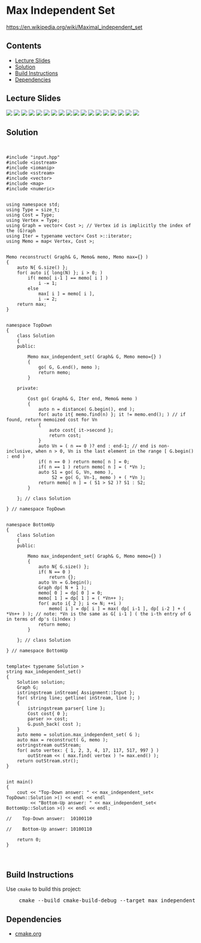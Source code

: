 <h1 id="max_independent_set">Max Independent Set</h1>
<a href="https://en.wikipedia.org/wiki/Maximal_independent_set">https://en.wikipedia.org/wiki/Maximal_independent_set</a>
<h2>Contents</h2>
<ul>
  <li>
      <a href="#slides">Lecture Slides</a>
  </li>
  <li>
    <a href="#solution">Solution</a>
  </li>
  <li>
    <a href="#build">Build Instructions</a>
  </li>
  <li>
    <a href="#dependencies">Dependencies</a>
  </li>
</ul>

<h2 id="slides">Lecture Slides</h2>
<img src="https://github.com/claytonjwong/Algorithms-Stanford/blob/master/course3/max_independent_set/documentation/mis_01.png" />
<img src="https://github.com/claytonjwong/Algorithms-Stanford/blob/master/course3/max_independent_set/documentation/mis_02.png" />
<img src="https://github.com/claytonjwong/Algorithms-Stanford/blob/master/course3/max_independent_set/documentation/mis_03.png" />
<img src="https://github.com/claytonjwong/Algorithms-Stanford/blob/master/course3/max_independent_set/documentation/mis_04.png" />
<img src="https://github.com/claytonjwong/Algorithms-Stanford/blob/master/course3/max_independent_set/documentation/mis_05.png" />
<img src="https://github.com/claytonjwong/Algorithms-Stanford/blob/master/course3/max_independent_set/documentation/mis_06.png" />
<img src="https://github.com/claytonjwong/Algorithms-Stanford/blob/master/course3/max_independent_set/documentation/mis_07.png" />
<img src="https://github.com/claytonjwong/Algorithms-Stanford/blob/master/course3/max_independent_set/documentation/mis_08.png" />
<img src="https://github.com/claytonjwong/Algorithms-Stanford/blob/master/course3/max_independent_set/documentation/mis_09.png" />
<img src="https://github.com/claytonjwong/Algorithms-Stanford/blob/master/course3/max_independent_set/documentation/mis_10.png" />
<img src="https://github.com/claytonjwong/Algorithms-Stanford/blob/master/course3/max_independent_set/documentation/mis_11.png" />
<img src="https://github.com/claytonjwong/Algorithms-Stanford/blob/master/course3/max_independent_set/documentation/mis_12.png" />
<img src="https://github.com/claytonjwong/Algorithms-Stanford/blob/master/course3/max_independent_set/documentation/mis_13.png" />
<img src="https://github.com/claytonjwong/Algorithms-Stanford/blob/master/course3/max_independent_set/documentation/mis_14.png" />
<img src="https://github.com/claytonjwong/Algorithms-Stanford/blob/master/course3/max_independent_set/documentation/mis_15.png" />
<img src="https://github.com/claytonjwong/Algorithms-Stanford/blob/master/course3/max_independent_set/documentation/mis_16.png" />
<img src="https://github.com/claytonjwong/Algorithms-Stanford/blob/master/course3/max_independent_set/documentation/mis_17.png" />
<img src="https://github.com/claytonjwong/Algorithms-Stanford/blob/master/course3/max_independent_set/documentation/mis_18.png" />

<h2 id="solution">Solution</h2>
<pre>

    #include "input.hpp"
    #include <iostream>
    #include <iomanip>
    #include <sstream>
    #include <vector>
    #include <map>
    #include <numeric>
    
    
    using namespace std;
    using Type = size_t;
    using Cost = Type;
    using Vertex = Type;
    using Graph = vector< Cost >; // Vertex id is implicitly the index of the (G)raph
    using Iter = typename vector< Cost >::iterator;
    using Memo = map< Vertex, Cost >;
    
    
    Memo reconstruct( Graph& G, Memo& memo, Memo max={} )
    {
        auto N{ G.size() };
        for( auto i{ long(N) }; i > 0; )
            if( memo[ i-1 ] == memo[ i ] )
                i -= 1;
            else
                max[ i ] = memo[ i ],
                i -= 2;
        return max;
    }
    
    
    namespace TopDown
    {
        class Solution
        {
        public:
    
            Memo max_independent_set( Graph& G, Memo memo={} )
            {
                go( G, G.end(), memo );
                return memo;
            }
    
        private:
    
            Cost go( Graph& G, Iter end, Memo& memo )
            {
                auto n = distance( G.begin(), end );
                for( auto it{ memo.find(n) }; it != memo.end(); ) // if found, return memoized cost for Vn
                {
                    auto cost{ it->second };
                    return cost;
                }
                auto Vn = ( n == 0 )? end : end-1; // end is non-inclusive, when n > 0, Vn is the last element in the range [ G.begin() : end )
                if( n == 0 ) return memo[ n ] = 0;
                if( n == 1 ) return memo[ n ] = ( *Vn );
                auto S1 = go( G, Vn, memo ),
                     S2 = go( G, Vn-1, memo ) + ( *Vn );
                return memo[ n ] = ( S1 > S2 )? S1 : S2;
            }
    
        }; // class Solution
    
    } // namespace TopDown
    
    
    namespace BottomUp
    {
        class Solution
        {
        public:
    
            Memo max_independent_set( Graph& G, Memo memo={} )
            {
                auto N{ G.size() };
                if( N == 0 )
                    return {};
                auto Vn = G.begin();
                Graph dp( N + 1 );
                memo[ 0 ] = dp[ 0 ] = 0;
                memo[ 1 ] = dp[ 1 ] = ( *Vn++ );
                for( auto i{ 2 }; i <= N; ++i )
                    memo[ i ] = dp[ i ] = max( dp[ i-1 ], dp[ i-2 ] + ( *Vn++ ) ); // note: *Vn is the same as G[ i-1 ] ( the i-th entry of G in terms of dp's (i)ndex )
                return memo;
            }
    
        }; // class Solution
    
    } // namespace BottomUp
    
    
    template< typename Solution >
    string max_independent_set()
    {
        Solution solution;
        Graph G;
        istringstream inStream{ Assignment::Input };
        for( string line; getline( inStream, line ); )
        {
            istringstream parser{ line };
            Cost cost{ 0 };
            parser >> cost;
            G.push_back( cost );
        }
        auto memo = solution.max_independent_set( G );
        auto max = reconstruct( G, memo );
        ostringstream outStream;
        for( auto vertex: { 1, 2, 3, 4, 17, 117, 517, 997 } )
            outStream << ( max.find( vertex ) != max.end() );
        return outStream.str();
    }
    
    
    int main()
    {
        cout << "Top-Down answer: " << max_independent_set< TopDown::Solution >() << endl << endl
             << "Bottom-Up answer: " << max_independent_set< BottomUp::Solution >() << endl << endl;
    
    //    Top-Down answer:  10100110
    
    //    Bottom-Up answer: 10100110
    
        return 0;
    }

</pre>

<h2 id="build">Build Instructions</h2>
<p>Use <code>cmake</code> to build this project:</p>

<pre>
    cmake --build cmake-build-debug --target max_independent_set -- -j 4
</pre>

<h2 id="dependencies">Dependencies</h2>
<ul>
  <li>
    <a href="https://cmake.org/" target="_blank">cmake.org</a>
  </li>
</ul>

</body>
</html>
